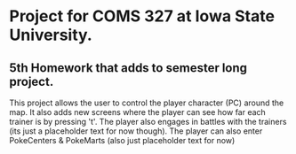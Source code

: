 # Project for COMS 327 at Iowa State University. 

## 5th Homework that adds to semester long project.

This project allows the user to control the player character (PC) around the map. It also adds new screens where the player can see how far each trainer is by pressing 't'. 
The player also engages in battles with the trainers (its just a placeholder text for now though). The player can also enter PokeCenters & PokeMarts (also just placeholder text for now)
